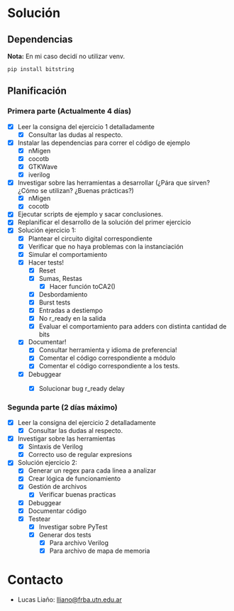 # Solución

## Dependencias

**Nota:** En mi caso decidí no utilizar venv.

```
pip install bitstring
```

## Planificación

### Primera parte (Actualmente 4 días)

* [x] Leer la consigna del ejercicio 1 detalladamente
	* [x] Consultar las dudas al respecto.
* [x] Instalar las dependencias para correr el código de ejemplo
	* [x] nMigen
	* [x] cocotb
	* [x] GTKWave
	* [x] iverilog
* [x] Investigar sobre las herramientas a desarrollar (¿Pára que sirven? ¿Cómo se utilizan? ¿Buenas prácticas?)
	* [x] nMigen
	* [x] cocotb
* [x] Ejecutar scripts de ejemplo y sacar conclusiones.
* [x] Replanificar el desarrollo de la solución del primer ejercicio
* [x] Solución ejercicio 1:
	* [x] Plantear el circuito digital correspondiente
	* [x] Verificar que no haya problemas con la instanciación
	* [x] Simular el comportamiento
	* [x] Hacer tests!
		* [x] Reset
		* [x] Sumas, Restas
			* [x] Hacer función toCA2()
		* [x] Desbordamiento
		* [x] Burst tests
		* [x] Entradas a destiempo
		* [x] No r_ready en la salida
		* [x] Evaluar el comportamiento para adders con distinta cantidad de bits
	* [x] Documentar!
		* [x] Consultar herramienta y idioma de preferencia!
		* [x] Comentar el código correspondiente a módulo
		* [x] Comentar el código correspondiente a los tests.
	* [x] Debuggear
		* [x] Solucionar bug r_ready delay


### Segunda parte (2 días máximo)
* [x] Leer la consigna del ejercicio 2 detalladamente
	* [x] Consultar las dudas al respecto.
* [x] Investigar sobre las herramientas
	* [x] Sintaxis de Verilog
	* [x] Correcto uso de regular expresions
* [x] Solución ejercicio 2:
	* [x] Generar un regex para cada linea a analizar
	* [x] Crear lógica de funcionamiento
	* [x] Gestión de archivos
		* [x] Verificar buenas practicas
	* [x] Debuggear
	* [x] Documentar código
	* [x] Testear
		* [x] Investigar sobre PyTest
		* [x] Generar dos tests
			* [x] Para archivo Verilog
			* [x] Para archivo de mapa de memoria

# Contacto

* Lucas Liaño: lliano@frba.utn.edu.ar
